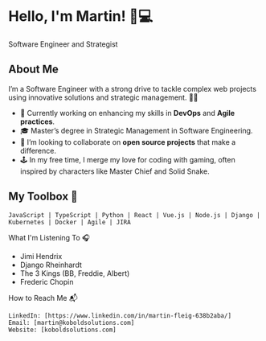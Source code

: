 # Hello, I'm Martin! 👋💻

Software Engineer and Strategist

## About Me
I’m a Software Engineer with a strong drive to tackle complex web projects using innovative solutions and strategic management. 🌟🚀

- 🔭 Currently working on enhancing my skills in **DevOps** and **Agile practices**.
- 🎓 Master’s degree in Strategic Management in Software Engineering.
- 👯 I’m looking to collaborate on **open source projects** that make a difference.
- 🕹️ In my free time, I merge my love for coding with gaming, often inspired by characters like Master Chief and Solid Snake.

## My Toolbox 🧰
```text
JavaScript | TypeScript | Python | React | Vue.js | Node.js | Django | Kubernetes | Docker | Agile | JIRA
```
What I'm Listening To 🎧

- Jimi Hendrix
- Django Rheinhardt 
- The 3 Kings (BB, Freddie, Albert)
- Frederic Chopin


How to Reach Me 📬

    LinkedIn: [https://www.linkedin.com/in/martin-fleig-638b2aba/]
    Email: [martin@koboldsolutions.com]
    Website: [koboldsolutions.com]

